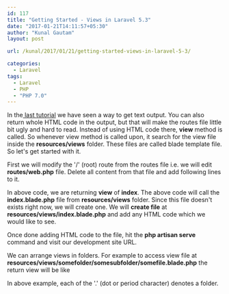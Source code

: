 ```yaml
---
id: 117
title: "Getting Started - Views in Laravel 5.3"
date: "2017-01-21T14:11:57+05:30"
author: "Kunal Gautam"
layout: post

url: /kunal/2017/01/21/getting-started-views-in-laravel-5-3/

categories:
  - Laravel
tags:
  - Laravel
  - PHP
  - "PHP 7.0"
---
```


In the[ last tutorial](https://blog.ikunal.in/kunal/2017/01/20/getting-started-hello-world-in-laravel-5-3/) we have seen a way to get text output. You can also return whole HTML code in the output, but that will make the routes file little bit ugly and hard to read. Instead of using HTML code there, **view** method is called. So whenever view method is called upon, it search for the view file inside the **resources/views** folder. These files are called blade template file. So let's get started with it.

First we will modify the '/' (root) route from the routes file i.e. we will edit **routes/web.php** file. Delete all content from that file and add following lines to it.

<script src="https://gist.github.com/KunalGautam/452e5589d26a044a935085f95547f477.js"></script>

In above code, we are returning **view** of **index**. The above code will call the **index.blade.php** file from **resources/views** folder. Since this file doesn't exists right now, we will create one. We will **create file** at **resources/views/index.blade.php** and add any HTML code which we would like to see.

Once done adding HTML code to the file, hit the **php artisan serve** command and visit our development site URL.

We can arrange views in folders. For example to access view file at **resources/views/somefolder/somesubfolder/somefile.blade.php** the return view will be like

<script src="https://gist.github.com/KunalGautam/5ab491b9c43c47574fcde348b74a2e91.js"></script>

In above example, each of the '.' (dot or period character) denotes a folder.
